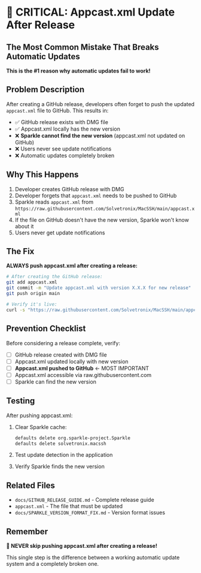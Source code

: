 # 🚨 CRITICAL: Appcast.xml Update After Release

## The Most Common Mistake That Breaks Automatic Updates

**This is the #1 reason why automatic updates fail to work!**

## Problem Description

After creating a GitHub release, developers often forget to push the updated `appcast.xml` file to GitHub. This results in:

- ✅ GitHub release exists with DMG file
- ✅ Appcast.xml locally has the new version
- ❌ **Sparkle cannot find the new version** (appcast.xml not updated on GitHub)
- ❌ Users never see update notifications
- ❌ Automatic updates completely broken

## Why This Happens

1. Developer creates GitHub release with DMG
2. Developer forgets that `appcast.xml` needs to be pushed to GitHub
3. Sparkle reads `appcast.xml` from `https://raw.githubusercontent.com/Solvetronix/MacSSH/main/appcast.xml`
4. If the file on GitHub doesn't have the new version, Sparkle won't know about it
5. Users never get update notifications

## The Fix

**ALWAYS push appcast.xml after creating a release:**

```bash
# After creating the GitHub release:
git add appcast.xml
git commit -m "Update appcast.xml with version X.X.X for new release"
git push origin main

# Verify it's live:
curl -s "https://raw.githubusercontent.com/Solvetronix/MacSSH/main/appcast.xml" | grep -A 3 -B 3 "X.X.X"
```

## Prevention Checklist

Before considering a release complete, verify:

- [ ] GitHub release created with DMG file
- [ ] Appcast.xml updated locally with new version
- [ ] **Appcast.xml pushed to GitHub** ← MOST IMPORTANT
- [ ] Appcast.xml accessible via raw.githubusercontent.com
- [ ] Sparkle can find the new version

## Testing

After pushing appcast.xml:

1. Clear Sparkle cache:
   ```bash
   defaults delete org.sparkle-project.Sparkle
   defaults delete solvetronix.macssh
   ```

2. Test update detection in the application
3. Verify Sparkle finds the new version

## Related Files

- `docs/GITHUB_RELEASE_GUIDE.md` - Complete release guide
- `appcast.xml` - The file that must be updated
- `docs/SPARKLE_VERSION_FORMAT_FIX.md` - Version format issues

## Remember

**🚨 NEVER skip pushing appcast.xml after creating a release!**

This single step is the difference between a working automatic update system and a completely broken one.
